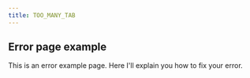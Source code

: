 ```yaml
---
title: TOO_MANY_TAB
---
```


## Error page example

This is an error example page. Here I'll explain you how to fix your error.	
